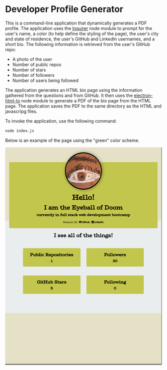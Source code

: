 # Developer Profile Generator

This is a command-line application that dynamically generates a PDF profile. The application uses the [Inquirer](https://www.npmjs.com/package/inquirer/) node module to prompt for the user's name, a color (to help define the styling of the page), the user's city and state of residence, the user's GitHub and LinkedIn usernames, and a short bio. The following information is retrieved from the user's GitHub repo:
   * A photo of the user
   * Number of public repos
   * Number of stars
   * Number of followers
   * Number of users being followed

The application generates an HTML bio page using the information gathered from the questions and from GitHub. It then uses the [electron-html-to](https://www.npmjs.com/package/electron-html-to) node module to generate a PDF of the bio page from the HTML page. The application saves the PDF to the same directory as the HTML and javascripg files.

To invoke the application, use the following command:

```sh
node index.js
```

Below is an example of the page using the "green" color scheme.

![Example User Profile Page](/screenshots/profile_example.png)
